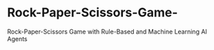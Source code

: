 # Rock-Paper-Scissors-Game-
Rock-Paper-Scissors Game with Rule-Based and Machine Learning AI Agents
